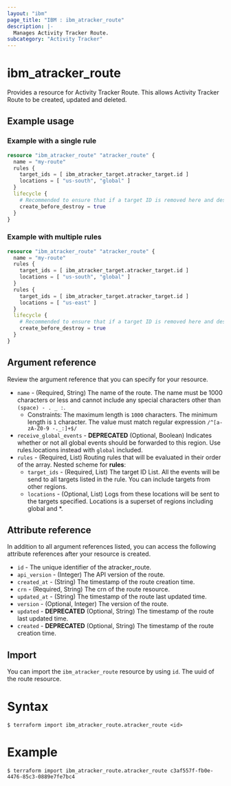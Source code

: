 ```yaml
---
layout: "ibm"
page_title: "IBM : ibm_atracker_route"
description: |-
  Manages Activity Tracker Route.
subcategory: "Activity Tracker"
---
```


# ibm_atracker_route

Provides a resource for Activity Tracker Route. This allows Activity Tracker Route to be created, updated and deleted.

## Example usage

### Example with a single rule
```terraform
resource "ibm_atracker_route" "atracker_route" {
  name = "my-route"
  rules {
    target_ids = [ ibm_atracker_target.atracker_target.id ]
    locations = [ "us-south", "global" ]
  }
  lifecycle {
    # Recommended to ensure that if a target ID is removed here and destroyed in a plan, this is updated first
    create_before_destroy = true
  }
}
```

### Example with multiple rules

```terraform
resource "ibm_atracker_route" "atracker_route" {
  name = "my-route"
  rules {
    target_ids = [ ibm_atracker_target.atracker_target.id ]
    locations = [ "us-south", "global" ]
  }
  rules {
    target_ids = [ ibm_atracker_target.atracker_target.id ]
    locations = [ "us-east" ]
  }
  lifecycle {
    # Recommended to ensure that if a target ID is removed here and destroyed in a plan, this is updated first
    create_before_destroy = true
  }
}
```

## Argument reference

Review the argument reference that you can specify for your resource.

* `name` - (Required, String) The name of the route. The name must be 1000 characters or less and cannot include any special characters other than `(space) - . _ :`.
  * Constraints: The maximum length is `1000` characters. The minimum length is `1` character. The value must match regular expression `/^[a-zA-Z0-9 -._:]+$/`
* `receive_global_events` - **DEPRECATED** (Optional, Boolean) Indicates whether or not all global events should be forwarded to this region.  Use rules.locations instead with `global` included.
* `rules` - (Required, List) Routing rules that will be evaluated in their order of the array.
Nested scheme for **rules**:
	* `target_ids` - (Required, List) The target ID List. All the events will be send to all targets listed in the rule. You can include targets from other regions.
	* `locations` - (Optional, List) Logs from these locations will be sent to the targets specified. Locations is a superset of regions including global and *.

## Attribute reference

In addition to all argument references listed, you can access the following attribute references after your resource is created.

* `id` - The unique identifier of the atracker_route.
* `api_version` - (Integer) The API version of the route.
* `created_at` - (String) The timestamp of the route creation time.
* `crn` - (Required, String) The crn of the route resource.
* `updated_at` - (String) The timestamp of the route last updated time.
* `version` - (Optional, Integer) The version of the route.
* `updated` - **DEPRECATED** (Optional, String) The timestamp of the route last updated time.
* `created` - **DEPRECATED** (Optional, String) The timestamp of the route creation time.

## Import

You can import the `ibm_atracker_route` resource by using `id`. The uuid of the route resource.

# Syntax
```
$ terraform import ibm_atracker_route.atracker_route <id>
```

# Example
```
$ terraform import ibm_atracker_route.atracker_route c3af557f-fb0e-4476-85c3-0889e7fe7bc4
```
